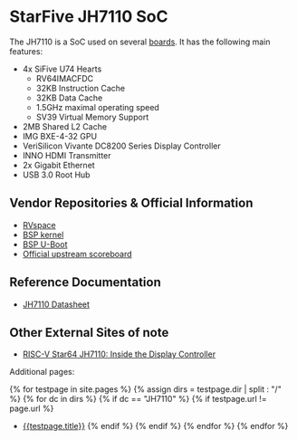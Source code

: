# StarFive JH7110 SoC

The JH7110 is a SoC used on several [boards](/wiki/hardware/JH7110/boards.html). It has the following main features:

- 4x SiFive U74 Hearts
  - RV64IMACFDC
  - 32KB Instruction Cache
  - 32KB Data Cache
  - 1.5GHz maximal operating speed
  - SV39 Virtual Memory Support
- 2MB Shared L2 Cache
- IMG BXE-4-32 GPU
- VeriSilicon Vivante DC8200 Series Display Controller
- INNO HDMI Transmitter
- 2x Gigabit Ethernet
- USB 3.0 Root Hub

## Vendor Repositories & Official Information

- [RVspace](https://www.rvspace.org/)
- [BSP kernel](https://github.com/starfive-tech/linux)
- [BSP U-Boot](https://github.com/starfive-tech/u-boot)
- [Official upstream scoreboard](https://rvspace.org/en/project/JH7110_Upstream_Plan)

## Reference Documentation

- [JH7110 Datasheet](https://objects.workswithriscv.guide/jh7110-docs/JH7110_Datasheet.pdf)

## Other External Sites of note

- [RISC-V Star64 JH7110: Inside the Display Controller](https://lupyuen.codeberg.page/articles/display2.html)

Additional pages:

{% for testpage in site.pages %}
{% assign dirs = testpage.dir | split : "/"  %}
{% for dc in dirs %}
{% if dc == "JH7110" %}
{% if testpage.url != page.url %}
* [{{testpage.title}}]({{testpage.url}})
{% endif %}
{% endif %}
{% endfor %}
{% endfor %}
